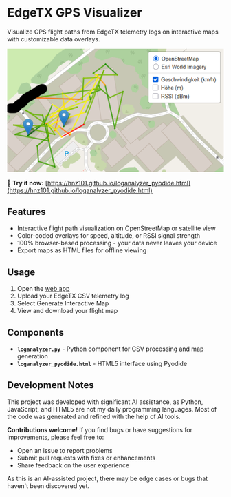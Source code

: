 # EdgeTX GPS Visualizer

Visualize GPS flight paths from EdgeTX telemetry logs on interactive maps with customizable data overlays.

![Example Screenshot](README-example-screenshot0.png)

**🚀 Try it now:** [https://hnz101.github.io/loganalyzer_pyodide.html](https://hnz101.github.io/loganalyzer_pyodide.html)

## Features

- Interactive flight path visualization on OpenStreetMap or satellite view
- Color-coded overlays for speed, altitude, or RSSI signal strength
- 100% browser-based processing - your data never leaves your device
- Export maps as HTML files for offline viewing

## Usage

1. Open the [web app](https://hnz101.github.io/loganalyzer_pyodide.html)
2. Upload your EdgeTX CSV telemetry log
3. Select Generate Interactive Map
4. View and download your flight map

## Components

- **`loganalyzer.py`** - Python component for CSV processing and map generation
- **`loganalyzer_pyodide.html`** - HTML5 interface using Pyodide

## Development Notes

This project was developed with significant AI assistance, as Python, JavaScript, and HTML5 are not my daily programming languages. Most of the code was generated and refined with the help of AI tools.

**Contributions welcome!** If you find bugs or have suggestions for improvements, please feel free to:
- Open an issue to report problems
- Submit pull requests with fixes or enhancements
- Share feedback on the user experience

As this is an AI-assisted project, there may be edge cases or bugs that haven't been discovered yet.
